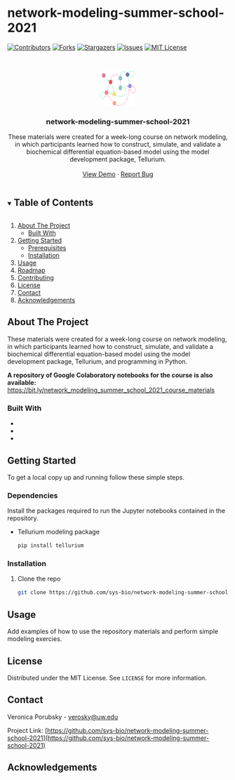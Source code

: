 # network-modeling-summer-school-2021

<!-- PROJECT SHIELDS -->
[![Contributors][contributors-shield]][contributors-url]
[![Forks][forks-shield]][forks-url]
[![Stargazers][stars-shield]][stars-url]
[![Issues][issues-shield]][issues-url]
[![MIT License][license-shield]][license-url]



<!-- PROJECT LOGO -->
<br />
<p align="center">
  <a href="https://github.com/sys-bio/network-modeling-summer-school-2021">
    <img src="network1.png" alt="Logo" width="80" height="80">
  </a>

  <h3 align="center">network-modeling-summer-school-2021</h3>

  <p align="center">
    These materials were created for a week-long course on network modeling, 
in which participants learned how to construct, simulate, and validate a 
biochemical differential equation-based model using the model 
development package, Tellurium.

<br />
<br />
<a href="https://github.com/vporubsky/network-modeling-summer-school">View Demo</a>
·
<a href="https://github.com/vporubsky/network-modeling-summer-school/issues">Report Bug</a>

</p>
</p>



<!-- TABLE OF CONTENTS -->
<details open="open">
  <summary><h2 style="display: inline-block">Table of Contents</h2></summary>
  <ol>
    <li>
      <a href="#about-the-project">About The Project</a>
      <ul>
        <li><a href="#built-with">Built With</a></li>
      </ul>
    </li>
    <li>
      <a href="#getting-started">Getting Started</a>
      <ul>
        <li><a href="#prerequisites">Prerequisites</a></li>
        <li><a href="#installation">Installation</a></li>
      </ul>
    </li>
    <li><a href="#usage">Usage</a></li>
    <li><a href="#roadmap">Roadmap</a></li>
    <li><a href="#contributing">Contributing</a></li>
    <li><a href="#license">License</a></li>
    <li><a href="#contact">Contact</a></li>
    <li><a href="#acknowledgements">Acknowledgements</a></li>
  </ol>
</details>



<!-- ABOUT THE PROJECT -->
## About The Project

These materials were created for a week-long course on network modeling, 
in which participants learned how to construct, simulate, and validate a 
biochemical differential equation-based model using the model 
development package, Tellurium, and programming in Python. 

**A repository of Google Colaboratory notebooks for the course is also available:**
https://bit.ly/network_modeling_summer_school_2021_course_materials

### Built With

* []()
* []()
* []()



<!-- GETTING STARTED -->
## Getting Started

To get a local copy up and running follow these simple steps.

### Dependencies

Install the packages required to run the Jupyter notebooks contained in the repository.
* Tellurium modeling package
  ```sh
  pip install tellurium
  ```

### Installation

1. Clone the repo
   ```sh
   git clone https://github.com/sys-bio/network-modeling-summer-school-2021.git
   ```



<!-- USAGE EXAMPLES -->
## Usage

Add examples of how to use the repository materials and perform simple modeling exercies.


<!-- LICENSE -->
## License

Distributed under the MIT License. See `LICENSE` for more information.



<!-- CONTACT -->
## Contact

Veronica Porubsky - verosky@uw.edu

Project Link: [https://github.com/sys-bio/network-modeling-summer-school-2021](https://github.com/sys-bio/network-modeling-summer-school-2021)

<!-- ACKNOWLEDGEMENTS -->
## Acknowledgements




<!-- MARKDOWN LINKS & IMAGES -->
<!-- https://www.markdownguide.org/basic-syntax/#reference-style-links -->
[contributors-shield]: https://img.shields.io/github/contributors/github_username/repo.svg?style=for-the-badge
[contributors-url]: https://github.com/sys-bio/network-modeling-summer-school-2021/graphs/contributors
[forks-shield]: https://img.shields.io/github/forks/github_username/repo.svg?style=for-the-badge
[forks-url]: https://github.com/sys-bio/network-modeling-summer-school-2021/network/members
[stars-shield]: https://img.shields.io/github/stars/github_username/repo.svg?style=for-the-badge
[stars-url]: https://github.com/sys-bio/network-modeling-summer-school-2021/stargazers
[issues-shield]: https://img.shields.io/github/issues/github_username/repo.svg?style=for-the-badge
[issues-url]: https://github.com/sys-bio/network-modeling-summer-school-2021/issues
[license-shield]: https://img.shields.io/github/license/github_username/repo.svg?style=for-the-badge
[license-url]: https://github.com/sys-bio/network-modeling-summer-school-2021/blob/master/LICENSE.txt